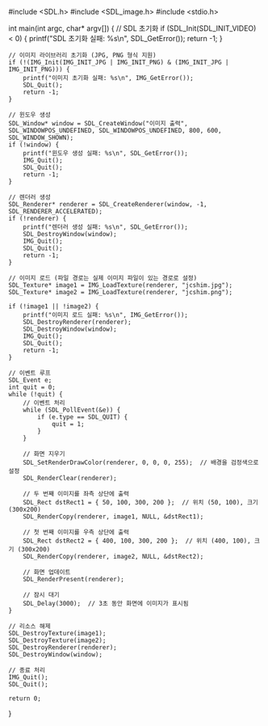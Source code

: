 #include <SDL.h>
#include <SDL_image.h>
#include <stdio.h>

int main(int argc, char* argv[]) {
    // SDL 초기화
    if (SDL_Init(SDL_INIT_VIDEO) < 0) {
        printf("SDL 초기화 실패: %s\n", SDL_GetError());
        return -1;
    }

    // 이미지 라이브러리 초기화 (JPG, PNG 형식 지원)
    if (!(IMG_Init(IMG_INIT_JPG | IMG_INIT_PNG) & (IMG_INIT_JPG | IMG_INIT_PNG))) {
        printf("이미지 초기화 실패: %s\n", IMG_GetError());
        SDL_Quit();
        return -1;
    }

    // 윈도우 생성
    SDL_Window* window = SDL_CreateWindow("이미지 출력", SDL_WINDOWPOS_UNDEFINED, SDL_WINDOWPOS_UNDEFINED, 800, 600, SDL_WINDOW_SHOWN);
    if (!window) {
        printf("윈도우 생성 실패: %s\n", SDL_GetError());
        IMG_Quit();
        SDL_Quit();
        return -1;
    }

    // 렌더러 생성
    SDL_Renderer* renderer = SDL_CreateRenderer(window, -1, SDL_RENDERER_ACCELERATED);
    if (!renderer) {
        printf("렌더러 생성 실패: %s\n", SDL_GetError());
        SDL_DestroyWindow(window);
        IMG_Quit();
        SDL_Quit();
        return -1;
    }

    // 이미지 로드 (파일 경로는 실제 이미지 파일이 있는 경로로 설정)
    SDL_Texture* image1 = IMG_LoadTexture(renderer, "jcshim.jpg");
    SDL_Texture* image2 = IMG_LoadTexture(renderer, "jcshim.png");

    if (!image1 || !image2) {
        printf("이미지 로드 실패: %s\n", IMG_GetError());
        SDL_DestroyRenderer(renderer);
        SDL_DestroyWindow(window);
        IMG_Quit();
        SDL_Quit();
        return -1;
    }

    // 이벤트 루프
    SDL_Event e;
    int quit = 0;
    while (!quit) {
        // 이벤트 처리
        while (SDL_PollEvent(&e)) {
            if (e.type == SDL_QUIT) {
                quit = 1;
            }
        }

        // 화면 지우기
        SDL_SetRenderDrawColor(renderer, 0, 0, 0, 255);  // 배경을 검정색으로 설정
        SDL_RenderClear(renderer);

        // 두 번째 이미지를 좌측 상단에 출력
        SDL_Rect dstRect1 = { 50, 100, 300, 200 };  // 위치 (50, 100), 크기 (300x200)
        SDL_RenderCopy(renderer, image1, NULL, &dstRect1);

        // 첫 번째 이미지를 우측 상단에 출력
        SDL_Rect dstRect2 = { 400, 100, 300, 200 };  // 위치 (400, 100), 크기 (300x200)
        SDL_RenderCopy(renderer, image2, NULL, &dstRect2);

        // 화면 업데이트
        SDL_RenderPresent(renderer);

        // 잠시 대기
        SDL_Delay(3000);  // 3초 동안 화면에 이미지가 표시됨
    }

    // 리소스 해제
    SDL_DestroyTexture(image1);
    SDL_DestroyTexture(image2);
    SDL_DestroyRenderer(renderer);
    SDL_DestroyWindow(window);

    // 종료 처리
    IMG_Quit();
    SDL_Quit();

    return 0;
}
